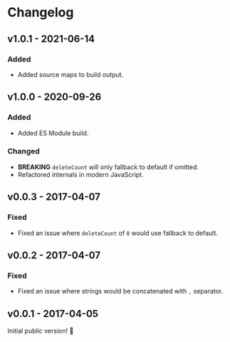 # Changelog

## v1.0.1 - 2021-06-14

### Added

- Added source maps to build output.

## v1.0.0 - 2020-09-26

### Added

- Added ES Module build.

### Changed

- **BREAKING** `deleteCount` will only fallback to default if omitted.
- Refactored internals in modern JavaScript.

## v0.0.3 - 2017-04-07

### Fixed

- Fixed an issue where `deleteCount` of `0` would use fallback to default.

## v0.0.2 - 2017-04-07

### Fixed

- Fixed an issue where strings would be concatenated with `,` separator.

## v0.0.1 - 2017-04-05

Initial public version! :tada:
